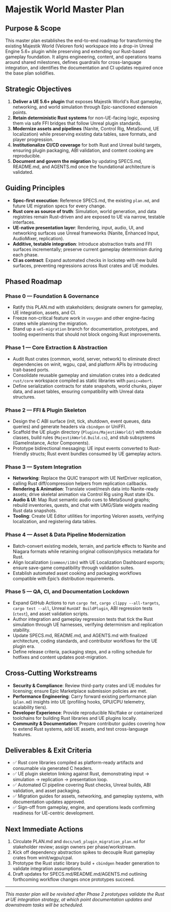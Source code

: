 # Majestik World Master Plan

## Purpose & Scope
This master plan establishes the end-to-end roadmap for transforming the existing Majestik World (Veloren fork) workspace into a drop-in Unreal Engine 5.6+ plugin while preserving and extending our Rust-based gameplay foundation. It aligns engineering, content, and operations teams around shared milestones, defines guardrails for cross-language integration, and identifies the documentation and CI updates required once the base plan solidifies.

## Strategic Objectives
1. **Deliver a UE 5.6+ plugin** that exposes Majestik World's Rust gameplay, networking, and world simulation through Epic-sanctioned extension points.
2. **Retain deterministic Rust systems** for non-UE-facing logic, exposing them via safe FFI bridges that follow Unreal plugin standards.
3. **Modernize assets and pipelines** (Nanite, Control Rig, MetaSound, UE localization) while preserving existing data tables, save formats, and player progression.
4. **Institutionalize CI/CD coverage** for both Rust and Unreal build targets, ensuring plugin packaging, ABI validation, and content cooking are reproducible.
5. **Document and govern the migration** by updating SPECS.md, README.md, and AGENTS.md once the foundational architecture is validated.

## Guiding Principles
- **Spec-first execution**: Reference SPECS.md, the existing `plan.md`, and future UE migration specs for every change.
- **Rust core as source of truth**: Simulation, world generation, and data registries remain Rust-driven and are exposed to UE via narrow, testable interfaces.
- **UE-native presentation layer**: Rendering, input, audio, UI, and networking surfaces use Unreal frameworks (Nanite, Enhanced Input, AudioMixer, replication).
- **Additive, testable integration**: Introduce abstraction traits and FFI surfaces incrementally; preserve current gameplay determinism during each phase.
- **CI as contract**: Expand automated checks in lockstep with new build surfaces, preventing regressions across Rust crates and UE modules.

## Phased Roadmap
### Phase 0 — Foundation & Governance
- Ratify this PLAN.md with stakeholders; designate owners for gameplay, UE integration, assets, and CI.
- Freeze non-critical feature work in `voxygen` and other engine-facing crates while planning the migration.
- Stand up a `ue5-migration` branch for documentation, prototypes, and tooling experiments that should not block ongoing Rust improvements.

### Phase 1 — Core Extraction & Abstraction
- Audit Rust crates (common, world, server, network) to eliminate direct dependencies on winit, wgpu, cpal, and platform APIs by introducing trait-based ports.
- Consolidate reusable gameplay and simulation crates into a dedicated `rust/core` workspace compiled as static libraries with `panic=abort`.
- Define serialization contracts for state snapshots, world chunks, player data, and asset tables, ensuring compatibility with Unreal data structures.

### Phase 2 — FFI & Plugin Skeleton
- Design the C ABI surface (init, tick, shutdown, event queues, data queries) and generate headers via `cbindgen` or UniFFI.
- Scaffold the UE plugin directory (`Plugins/MajestikWorld/`) with module classes, build rules (`MajestikWorld.Build.cs`), and stub subsystems (GameInstance, Actor Components).
- Prototype bidirectional messaging: UE input events converted to Rust-friendly structs; Rust event bundles consumed by UE gameplay actors.

### Phase 3 — System Integration
- **Networking**: Replace the QUIC transport with UE NetDriver replication, calling Rust diff/compression helpers from replication callbacks.
- **Rendering & Animation**: Translate voxel/mesh data into Nanite-ready assets; drive skeletal animation via Control Rig using Rust state IDs.
- **Audio & UI**: Map Rust semantic audio cues to MetaSound graphs; rebuild inventories, quests, and chat with UMG/Slate widgets reading Rust data snapshots.
- **Tooling**: Create UE Editor utilities for importing Veloren assets, verifying localization, and registering data tables.

### Phase 4 — Asset & Data Pipeline Modernization
- Batch-convert existing models, terrain, and particle effects to Nanite and Niagara formats while retaining original collision/physics metadata for Rust.
- Align localization (`common/i18n`) with UE Localization Dashboard exports; ensure save-game compatibility through validation suites.
- Establish automated asset cooking and packaging workflows compatible with Epic’s distribution requirements.

### Phase 5 — QA, CI, and Documentation Lockdown
- Expand GitHub Actions to run `cargo fmt`, `cargo clippy --all-targets`, `cargo test --all`, Unreal `RunUAT BuildPlugin`, ABI regression tests (`ctest`), and asset validation scripts.
- Author integration and gameplay regression tests that tick the Rust simulation through UE harnesses, verifying determinism and replication stability.
- Update SPECS.md, README.md, and AGENTS.md with finalized architecture, coding standards, and contributor workflows for the UE plugin era.
- Define release criteria, packaging steps, and a rolling schedule for hotfixes and content updates post-migration.

## Cross-Cutting Workstreams
- **Security & Compliance**: Review third-party crates and UE modules for licensing; ensure Epic Marketplace submission policies are met.
- **Performance Engineering**: Carry forward existing performance plan (`plan.md`) insights into UE (profiling hooks, GPU/CPU telemetry, scalability tiers).
- **Developer Experience**: Provide reproducible Nix/flake or containerized toolchains for building Rust libraries and UE plugins locally.
- **Community & Documentation**: Prepare contributor guides covering how to extend Rust systems, add UE assets, and test cross-language features.

## Deliverables & Exit Criteria
- ✅ Rust core libraries compiled as platform-ready artifacts and consumable via generated C headers.
- ✅ UE plugin skeleton linking against Rust, demonstrating input → simulation → replication → presentation loop.
- ✅ Automated CI pipeline covering Rust checks, Unreal builds, ABI validation, and asset packaging.
- ✅ Migration guides for assets, networking, and gameplay systems, with documentation updates approved.
- ✅ Sign-off from gameplay, engine, and operations leads confirming readiness for UE-centric development.

## Next Immediate Actions
1. Circulate PLAN.md and `docs/ue5_plugin_migration_plan.md` for stakeholder review; assign owners per phase/workstream.
2. Kick off dependency abstraction spikes to decouple Rust gameplay crates from winit/wgpu/cpal.
3. Prototype the Rust static library build + `cbindgen` header generation to validate integration assumptions.
4. Draft updates for SPECS.md/README.md/AGENTS.md outlining forthcoming workflow changes once prototypes succeed.

---
*This master plan will be revisited after Phase 2 prototypes validate the Rust ⇄ UE integration strategy, at which point documentation updates and downstream tasks will be scheduled.*
